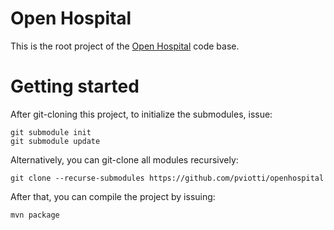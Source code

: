 # Open Hospital

This is the root project of the [Open Hospital][openhospital] code base.  

# Getting started

After git-cloning this project, to initialize the submodules, issue:

    git submodule init
    git submodule update


Alternatively, you can git-clone all modules recursively:

    git clone --recurse-submodules https://github.com/pviotti/openhospital

After that, you can compile the project by issuing:

    mvn package


 [openhospital]: https://www.open-hospital.org/
